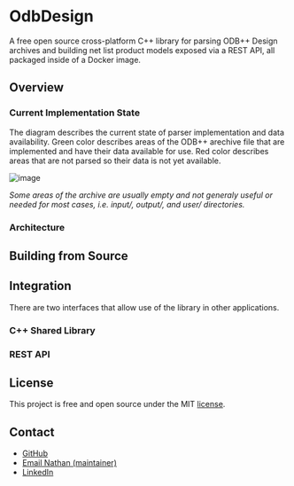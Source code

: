 # OdbDesign

A free open source cross-platform C++ library for parsing ODB++ Design archives and building net list product models exposed via a REST API, all packaged inside of a Docker image.

## Overview

### Current Implementation State

The diagram describes the current state of parser implementation and data availability. Green color describes areas of the ODB++ arechive file that are implemented and have their data available for use. Red color describes areas that are not parsed so their data is not yet available.

![image](https://github.com/nam20485/OdbDesign/assets/1829396/6c45831b-af62-4c45-b17c-137bc1f730aa)

_Some areas of the archive are usually empty and not generaly useful or needed for most cases, i.e. input/, output/, and user/ directories._

### Architecture

## Building from Source

## Integration

There are two interfaces that allow use of the library in other applications.

### C++ Shared Library

### REST API

## License

This project is free and open source under the MIT [license](https://github.com/nam20485/OdbDesign/blob/c0c8b6e4b93e1c7d4d5e65c7ad25157c883f8bfb/LICENSE).

## Contact

* [GitHub](https://github.com/nam20485/odbdesign)
* [Email Nathan (maintainer)](mailto:nmiller217@gmail.com?subject=OdbDesign)
* [LinkedIn](https://www.linkedin.com/in/namiller/)
